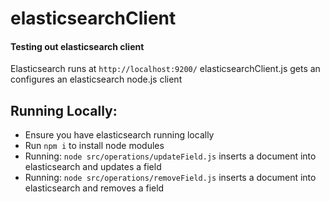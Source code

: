 # elasticsearchClient
#### Testing out elasticsearch client 

Elasticsearch runs at `http://localhost:9200/`
elasticsearchClient.js gets an configures an elasticsearch node.js client

## Running Locally:
- Ensure you have elasticsearch running locally
- Run `npm i` to install node modules
- Running: `node src/operations/updateField.js` inserts a document into elasticsearch and updates a field
- Running: `node src/operations/removeField.js` inserts a document into elasticsearch and removes a field
